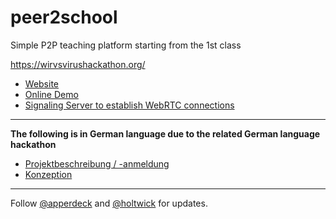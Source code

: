 # peer2school

Simple P2P teaching platform starting from the 1st class

<https://wirvsvirushackathon.org/>

- [Website](https://peer.school)
- [Online Demo](https://holtwick.github.io/peer2school/dist/index.html)
- [Signaling Server to establish WebRTC connections](https://github.com/holtwick/peer2school-server)

---

**The following is in German language due to the related German language hackathon**

- [Projektbeschreibung / -anmeldung](docs-de/projektbeschreibung.md)
- [Konzeption](docs-de/konzept.md)

---

Follow [@apperdeck](https://twitter.com/apperdeck) and [@holtwick](https://twitter.com/holtwick) for updates.

